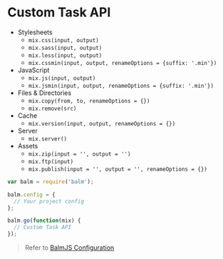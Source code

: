 # Custom Task API

- Stylesheets
  - `mix.css(input, output)`
  - `mix.sass(input, output)`
  - `mix.less(input, output)`
  - `mix.cssmin(input, output, renameOptions = {suffix: '.min'})`
- JavaScript
  - `mix.js(input, output)`
  - `mix.jsmin(input, output, renameOptions = {suffix: '.min'})`
- Files & Directories
  - `mix.copy(from, to, renameOptions = {})`
  - `mix.remove(src)`
- Cache
  - `mix.version(input, output, renameOptions = {})`
- Server
  - `mix.server()`
- Assets
  - `mix.zip(input = '', output = '')`
  - `mix.ftp(input)`
  - `mix.publish(input = '', output = '', renameOptions = {})`

```js
var balm = require('balm');

balm.config = {
  // Your project config
};

balm.go(function(mix) {
  // Custom Task API
});
```

> Refer to [BalmJS Configuration](../configuration/toc.md)
